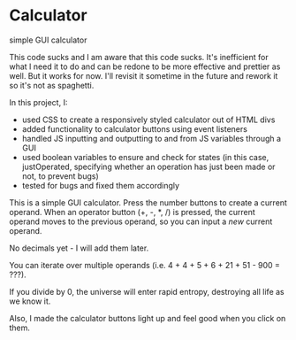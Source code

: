 # Calculator
simple GUI calculator

This code sucks and I am aware that this code sucks. It's inefficient for what I need it to do and can be redone to be more effective and prettier as well. But it works for now. I'll revisit it sometime in the future and rework it so it's not as spaghetti.

In this project, I:
* used CSS to create a responsively styled calculator out of HTML divs
* added functionality to calculator buttons using event listeners
* handled JS inputting and outputting to and from JS variables through a GUI
* used boolean variables to ensure and check for states (in this case, justOperated, specifying whether an operation has just been made or not, to prevent bugs)
* tested for bugs and fixed them accordingly

This is a simple GUI calculator. Press the number buttons to create a current operand. When an operator button (+, -, \*, /) is pressed, the current operand moves to the previous operand, so you can input a *new* current operand.

No decimals yet - I will add them later.

You can iterate over multiple operands (i.e. 4 + 4 + 5 + 6 + 21 + 51 - 900 = ???).

If you divide by 0, the universe will enter rapid entropy, destroying all life as we know it.

Also, I made the calculator buttons light up and feel good when you click on them.
